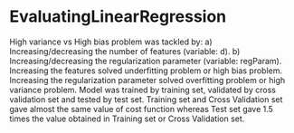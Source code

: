 # EvaluatingLinearRegression
High variance vs High bias problem was tackled by:
a) Increasing/decreasing the number of features (variable: d).
b) Increasing/decreasing the regularization parameter (variable: regParam).
Increasing the features solved underfitting problem or high bias problem.
Increasing the regularization parameter solved overfitting problem or high variance problem.
Model was trained by training set, validated by cross validation set and tested by test set.
Training set and Cross Validation set gave almost the same value of cost function whereas Test set gave 1.5 times the value obtained in Training set or Cross Validation set.
